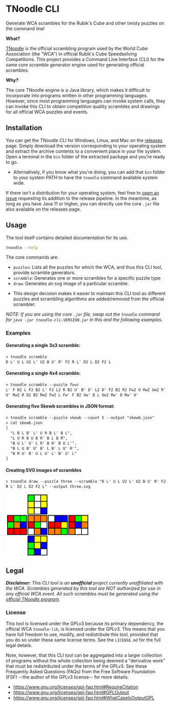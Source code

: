 # TNoodle CLI
Generate WCA scrambles for the Rubik's Cube and other twisty puzzles on the command line!

**What?**

[TNoodle](https://www.worldcubeassociation.org/regulations/scrambles/) is the official scrambling program used by the World Cube Association (the "WCA") in official Rubik's Cube Speedsolving Competitions.
This project provides a Command Line Interface (CLI) for the same core scramble generator engine used for generating official scrambles.

**Why?**

The core TNoodle engine is a Java library, which makes it difficult to incorporate into programs written in other programming languages.
However, since most programming languages can invoke system calls, they can invoke this CLI to obtain competition quality scrambles and drawings for all official WCA puzzles and events.


## Installation
You can get the TNoodle CLI for Windows, Linux, and Mac on the [releases](https://github.com/jhale1805/tnoodle-cli/releases) page.
Simply download the version corresponding to your operating system and extract the archive contents to a convenient place in your file system.
Open a terminal in the `bin` folder of the extracted package and you're ready to go.
- Alternatively, if you know what you're doing, you can add that `bin` folder to your system PATH to have the `tnoodle` command available system wide.

If there isn't a distribution for your operating system, feel free to [open an issue](https://github.com/jhale1805/tnoodle-cli/issues/new) requesting its addition to the release pipeline.
In the meantime, as long as you have Java 11 or higher, you can directly use the core `.jar` file also available on the releases page.

## Usage
The tool itself contains detailed documentation for its use.
```bash
tnoodle --help
```

The core commands are:
- `puzzles`: Lists all the puzzles for which the WCA, and thus this CLI
tool, provide scramble generators.
- `scramble`: Generates one or more scrambles for a specific puzzle type
- `draw`: Generates an svg image of a particular scramble.

 * This design decision makes it easier to maintain this CLI tool as different puzzles and scrambling algorithms are added/removed from the official scrambler.

*NOTE: If you are using the core `.jar` file, swap out the `tnoodle` command for `java -jar tnoodle-cli-VERSION.jar` in this and the following examples.*

### Examples
#### Generating a single 3x3 scramble:
```
> tnoodle scramble
D L' U L U2 L' U2 B U' R' F2 R L' D2 L D2 F2 L
```

#### Generating a single 4x4 scramble:
```
> tnoodle scramble --puzzle four
L' F B2 L F2 B2 L' F2 L2 R B2 U' B' D' L2 D' F2 B2 R2 Fw2 U Rw2 Uw2 R' U' Rw2 R D2 B2 Rw2 Fw2 L Fw' F B2 Uw' D L Uw2 Rw' D Rw' U'
```

#### Generating five Skewb scrambles in JSON format:
```
> tnoodle scramble --puzzle skewb --count 5 --output "skewb.json"
> cat skewb.json
[
  "L B L B' L' U R B L' B L",
  "L U R B U B R' B L B R",
  "B U L' U' L R' B R' B U L'",
  "B L U B' U' B' L B' L U' R'",
  "B R U' B' U L U' L' B' U' L"
]
```
#### Creating SVG images of scrambles
```
> tnoodle draw --puzzle three --scramble "D L' U L U2 L' U2 B U' R' F2 R L' D2 L D2 F2 L" --output three.svg
```
![Image of a WCA 3x3 Scramble](docs/resources/images/three.svg)

## Legal
***Disclaimer:** This CLI tool is an **unofficial** project currently unaffiliated with the WCA. Scrambles generated by this tool are NOT authorized for use in any official WCA event. All such scrambles must be generated using the [official TNoodle program](https://www.worldcubeassociation.org/regulations/scrambles/).*

### License
This tool is licensed under the GPLv3 because its primary dependency, the official WCA `tnoodle-lib`, is licensed under the GPLv3. This means that you have full freedom to use, modify, and redistribute this tool, provided that you do so under these same license terms. See the `LICENSE.md` for the full legal details.

Note, however, that this CLI tool can be aggregated into a larger collection of programs without the whole collection being deemed a "derivative work" that must be redistributed under the terms of the GPLv3. See these Frequently Asked Questions (FAQs) from the Free Software Foundation (FSF) --the author of the GPLv3 license-- for more details:
- https://www.gnu.org/licenses/gpl-faq.html#RequireCitation
- https://www.gnu.org/licenses/gpl-faq.html#GPLOutput
- https://www.gnu.org/licenses/gpl-faq.html#WhatCaseIsOutputGPL


